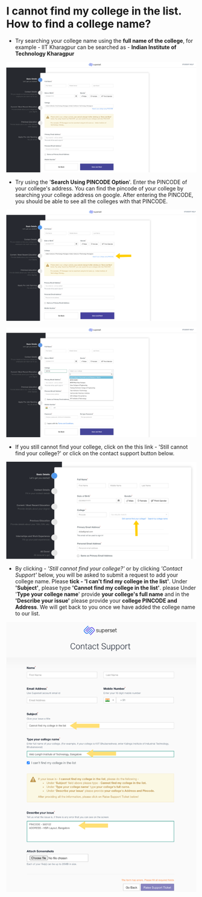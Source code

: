 # I cannot find my college in the list. How to find a college name?

* Try searching your college name using the **full name of the college**, for example - IIT Kharagpur can be searched as - **Indian Institute of Technology Kharagpur**

![](../../.gitbook/assets/image%20%2864%29.png)

* Try using the '**Search Using PINCODE Option**'. Enter the PINCODE of your college's address. You can find the pincode of your college by searching your college address on google. After entering the PINCODE, you should be able to see all the colleges with that PINCODE.

![](../../.gitbook/assets/image%20%28173%29.png)

![](../../.gitbook/assets/image%20%2861%29%20%281%29.png)

* If you still cannot find your college, click on the this link - 'Still cannot find your college?' or click on the contact support button below.

![](../../.gitbook/assets/image%20%28216%29.png)

* By clicking - _'Still cannot find your college?'_  or by clicking _'Contact Support'_  below, you will be asked to submit a request to add your college name. Please **tick - 'I can't find my college in the list'**. Under **'Subject'**, please type **'Cannot find my college in the list'**. please Under '**Type your college name**' provide **your college's full name** and in the **'Describe your issue'** please provide your **college PINCODE and Address**. We will get back to you once we have added the college name to our list. 

![](../../.gitbook/assets/image%20%28266%29.png)

 

